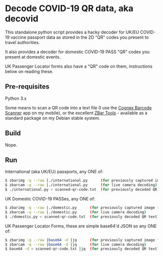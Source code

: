 # Decode COVID-19 QR data, aka decovid

This standalone python script provides a hacky decoder for UK/EU COVID-19 vaccine passport
data as stored in the 2D "QR" codes you present to travel authorities.

It also provides a decoder for domestic COVID-19 PASS "QR" codes you present at domestic events.

UK Passenger Locator forms also have a "QR" code on them, instructions below on reading these.

## Pre-requisites

Python 3.x

Some means to scan a QR code into a text file (I use the
[Cognex Barcode Scanner](https://play.google.com/store/apps/details?id=com.manateeworks.barcodescanners)
app on my mobile), or the excellent [ZBar Tools](https://github.com/mchehab/zbar) - available as a
standard package on my Debian stable system.

## Build

Nope.

## Run

International (aka UK/EU) passports, any ONE of:
```bash
$ zbarimg -q --raw |./international.py      (for previously captured image files)
$ zbarcam -q --raw |./international.py      (for live camera decoding)
$ ./international.py < scanned-qr-code.txt  (for previously decoded QR text)
```

UK Domestic COVID-19 PASSes, any ONE of:
```bash
$ zbarimg -q --raw |./domestic.py      (for previously captured image files)
$ zbarcam -q --raw |./domestic.py      (for live camera decoding)
$ ./domestic.py < scanned-qr-code.txt  (for previously decoded QR text)
```

UK Passenger Locator Forms, these are simple base64'd JSON so any ONE of:
```bash
$ zbarimg -q --raw |base64 -d |jq      (for previously captured image files)
$ zbarcam -q --raw |base64 -d |jq      (for live camera decoding)
$ base64 -d < scanned-qr-code.txt |jq  (for previously decoded QR text)
```
